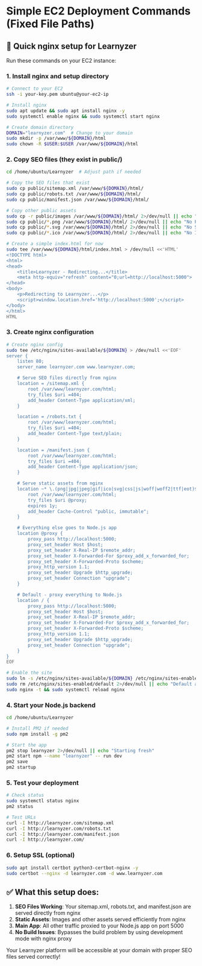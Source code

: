 # Simple EC2 Deployment Commands (Fixed File Paths)

## 🚀 Quick nginx setup for Learnyzer

Run these commands on your EC2 instance:

### 1. Install nginx and setup directory
```bash
# Connect to your EC2
ssh -i your-key.pem ubuntu@your-ec2-ip

# Install nginx
sudo apt update && sudo apt install nginx -y
sudo systemctl enable nginx && sudo systemctl start nginx

# Create domain directory
DOMAIN="learnyzer.com"  # Change to your domain
sudo mkdir -p /var/www/${DOMAIN}/html
sudo chown -R $USER:$USER /var/www/${DOMAIN}/html
```

### 2. Copy SEO files (they exist in public/)
```bash
cd /home/ubuntu/Learnyzer  # Adjust path if needed

# Copy the SEO files that exist
sudo cp public/sitemap.xml /var/www/${DOMAIN}/html/
sudo cp public/robots.txt /var/www/${DOMAIN}/html/
sudo cp public/manifest.json /var/www/${DOMAIN}/html/

# Copy other public assets
sudo cp -r public/images /var/www/${DOMAIN}/html/ 2>/dev/null || echo "No images folder"
sudo cp public/*.png /var/www/${DOMAIN}/html/ 2>/dev/null || echo "No PNG files"
sudo cp public/*.svg /var/www/${DOMAIN}/html/ 2>/dev/null || echo "No SVG files"
sudo cp public/*.ico /var/www/${DOMAIN}/html/ 2>/dev/null || echo "No ICO files"

# Create a simple index.html for now
sudo tee /var/www/${DOMAIN}/html/index.html > /dev/null <<'HTML'
<!DOCTYPE html>
<html>
<head>
    <title>Learnyzer - Redirecting...</title>
    <meta http-equiv="refresh" content="0;url=http://localhost:5000">
</head>
<body>
    <p>Redirecting to Learnyzer...</p>
    <script>window.location.href='http://localhost:5000';</script>
</body>
</html>
HTML
```

### 3. Create nginx configuration
```bash
# Create nginx config
sudo tee /etc/nginx/sites-available/${DOMAIN} > /dev/null <<'EOF'
server {
    listen 80;
    server_name learnyzer.com www.learnyzer.com;

    # Serve SEO files directly from nginx
    location = /sitemap.xml {
        root /var/www/learnyzer.com/html;
        try_files $uri =404;
        add_header Content-Type application/xml;
    }

    location = /robots.txt {
        root /var/www/learnyzer.com/html;
        try_files $uri =404;
        add_header Content-Type text/plain;
    }

    location = /manifest.json {
        root /var/www/learnyzer.com/html;
        try_files $uri =404;
        add_header Content-Type application/json;
    }

    # Serve static assets from nginx
    location ~* \.(png|jpg|jpeg|gif|ico|svg|css|js|woff|woff2|ttf|eot)$ {
        root /var/www/learnyzer.com/html;
        try_files $uri @proxy;
        expires 1y;
        add_header Cache-Control "public, immutable";
    }

    # Everything else goes to Node.js app
    location @proxy {
        proxy_pass http://localhost:5000;
        proxy_set_header Host $host;
        proxy_set_header X-Real-IP $remote_addr;
        proxy_set_header X-Forwarded-For $proxy_add_x_forwarded_for;
        proxy_set_header X-Forwarded-Proto $scheme;
        proxy_http_version 1.1;
        proxy_set_header Upgrade $http_upgrade;
        proxy_set_header Connection "upgrade";
    }

    # Default - proxy everything to Node.js
    location / {
        proxy_pass http://localhost:5000;
        proxy_set_header Host $host;
        proxy_set_header X-Real-IP $remote_addr;
        proxy_set_header X-Forwarded-For $proxy_add_x_forwarded_for;
        proxy_set_header X-Forwarded-Proto $scheme;
        proxy_http_version 1.1;
        proxy_set_header Upgrade $http_upgrade;
        proxy_set_header Connection "upgrade";
    }
}
EOF

# Enable the site
sudo ln -s /etc/nginx/sites-available/${DOMAIN} /etc/nginx/sites-enabled/
sudo rm /etc/nginx/sites-enabled/default 2>/dev/null || echo "Default already removed"
sudo nginx -t && sudo systemctl reload nginx
```

### 4. Start your Node.js backend
```bash
cd /home/ubuntu/Learnyzer

# Install PM2 if needed
sudo npm install -g pm2

# Start the app
pm2 stop learnyzer 2>/dev/null || echo "Starting fresh"
pm2 start npm --name "learnyzer" -- run dev
pm2 save
pm2 startup
```

### 5. Test your deployment
```bash
# Check status
sudo systemctl status nginx
pm2 status

# Test URLs
curl -I http://learnyzer.com/sitemap.xml
curl -I http://learnyzer.com/robots.txt
curl -I http://learnyzer.com/manifest.json
curl -I http://learnyzer.com/
```

### 6. Setup SSL (optional)
```bash
sudo apt install certbot python3-certbot-nginx -y
sudo certbot --nginx -d learnyzer.com -d www.learnyzer.com
```

## ✅ What this setup does:

1. **SEO Files Working**: Your sitemap.xml, robots.txt, and manifest.json are served directly from nginx
2. **Static Assets**: Images and other assets served efficiently from nginx  
3. **Main App**: All other traffic proxied to your Node.js app on port 5000
4. **No Build Issues**: Bypasses the build problem by using development mode with nginx proxy

Your Learnyzer platform will be accessible at your domain with proper SEO files served correctly!